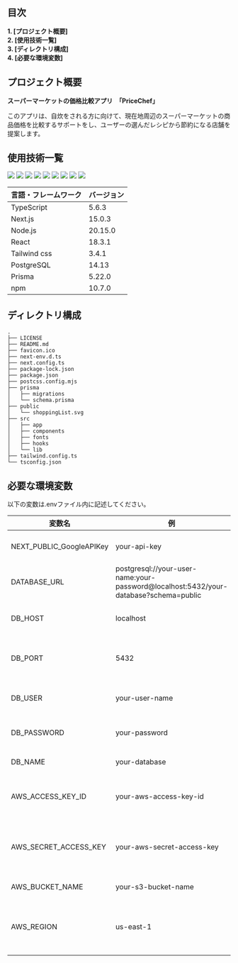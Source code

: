 ## 目次

__1. [プロジェクト概要]__  
__2. [使用技術一覧]__  
__3. [ディレクトリ構成]__  
__4. [必要な環境変数]__


## プロジェクト概要

__スーパーマーケットの価格比較アプリ　__「PriceChef」____

このアプリは、自炊をされる方に向けて、現在地周辺のスーパーマーケットの商品価格を比較するサポートをし、ユーザーの選んだレシピから節約になる店舗を提案します。


## 使用技術一覧
<p style="display: inline">
<img src="https://img.shields.io/badge/-Typescript-000000.svg?logo=typescript&style=for-the-badge">
<img src="https://img.shields.io/badge/-Next.js-000000.svg?logo=next.js&style=for-the-badge">
<img src="https://img.shields.io/badge/-Node.js-000000.svg?logo=node.js&style=for-the-badge">
<img src="https://img.shields.io/badge/-React-000000.svg?logo=react&style=for-the-badge">
<img src="https://img.shields.io/badge/-TAILWINDCSS-000000.svg?logo=Tailwind%20css&style=for-the-badge">
<img src="https://img.shields.io/badge/-Postgresql-32.svg?logo=postgresql&style=for-the-badge">
<img src="https://img.shields.io/badge/-Prisma-468.svg?logo=prisma&style=for-the-badge">
<img src="https://img.shields.io/badge/-Npm-1e90ff.svg?logo=npm&style=for-the-badge">
<img src="https://img.shields.io/badge/-Amazon%20aws-232F3E.svg?logo=amazon-aws&style=for-the-badge">
</p>

| 言語・フレームワーク  | バージョン |
| --------------------- | ---------- |
| TypeScript            | 5.6.3      |
| Next.js               | 15.0.3     |
| Node.js               | 20.15.0    |
| React                 | 18.3.1     |
| Tailwind css          | 3.4.1      |
| PostgreSQL            | 14.13      |
| Prisma                | 5.22.0     |
| npm                   | 10.7.0     |

## ディレクトリ構成
```plaintext
.
├── LICENSE
├── README.md
├── favicon.ico
├── next-env.d.ts
├── next.config.ts
├── package-lock.json
├── package.json
├── postcss.config.mjs
├── prisma
│   ├── migrations
│   └── schema.prisma
├── public
│   └── shoppingList.svg
├── src
│   ├── app
│   ├── components
│   ├── fonts
│   ├── hooks
│   └── lib
├── tailwind.config.ts
└── tsconfig.json
```

## 必要な環境変数

以下の変数は.envファイル内に記述してください。

|           変数名          | 例                                                                                 | 用途                                                           |
|--------------------------|-------------------------------------------------------------------------------------|------------------------------------------------------------------|
| NEXT_PUBLIC_GoogleAPIKey | your-api-key                                                                        | Google Maps APIのキー                                           |
| DATABASE_URL             | postgresql://your-user-name:your-password@localhost:5432/your-database?schema=public| PostgreSQL接続情報                                              |
| DB_HOST                  | localhost                                                                           | データベースのホスト名                                          |
| DB_PORT                  | 5432                                                                                | データベースのポート番号（通常は5432）                          |
| DB_USER                  | your-user-name                                                                      | データベースユーザー名                                          |
| DB_PASSWORD              | your-password                                                                       | データベースユーザーパスワード                                  |
| DB_NAME                  | your-database                                                                       | データベース名                                                 |
| AWS_ACCESS_KEY_ID        | your-aws-access-key-id                                                              | AWSサービスを利用するためのアクセスキー                        |
| AWS_SECRET_ACCESS_KEY    | your-aws-secret-access-key                                                          | AWSサービスを利用するためのシークレットキー                    |
| AWS_BUCKET_NAME          | your-s3-bucket-name                                                                | AWS S3のバケット名                                              |
| AWS_REGION               | us-east-1                                                                          | AWSリソースが存在するリージョン（例: us-east-1）                |

